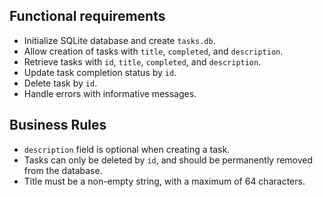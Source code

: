 ## Functional requirements

- Initialize SQLite database and create `tasks.db`.
- Allow creation of tasks with `title`, `completed`, and `description`.
- Retrieve tasks with `id`, `title`, `completed`, and `description`.
- Update task completion status by `id`.
- Delete task by `id`.
- Handle errors with informative messages.

## Business Rules

- `description` field is optional when creating a task.
- Tasks can only be deleted by `id`, and should be permanently removed from the database.
- Title must be a non-empty string, with a maximum of 64 characters.
